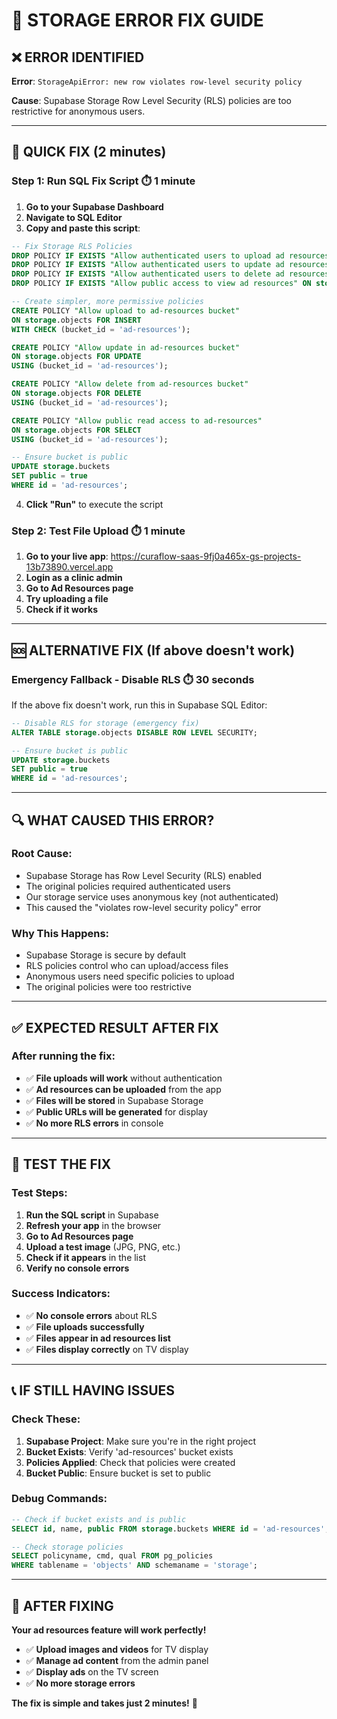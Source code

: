 # 🔧 **STORAGE ERROR FIX GUIDE**

## **❌ ERROR IDENTIFIED**

**Error**: `StorageApiError: new row violates row-level security policy`

**Cause**: Supabase Storage Row Level Security (RLS) policies are too restrictive for anonymous users.

---

## **🚀 QUICK FIX (2 minutes)**

### **Step 1: Run SQL Fix Script** ⏱️ **1 minute**

1. **Go to your Supabase Dashboard**
2. **Navigate to SQL Editor**
3. **Copy and paste this script**:

```sql
-- Fix Storage RLS Policies
DROP POLICY IF EXISTS "Allow authenticated users to upload ad resources" ON storage.objects;
DROP POLICY IF EXISTS "Allow authenticated users to update ad resources" ON storage.objects;
DROP POLICY IF EXISTS "Allow authenticated users to delete ad resources" ON storage.objects;
DROP POLICY IF EXISTS "Allow public access to view ad resources" ON storage.objects;

-- Create simpler, more permissive policies
CREATE POLICY "Allow upload to ad-resources bucket" 
ON storage.objects FOR INSERT 
WITH CHECK (bucket_id = 'ad-resources');

CREATE POLICY "Allow update in ad-resources bucket" 
ON storage.objects FOR UPDATE 
USING (bucket_id = 'ad-resources');

CREATE POLICY "Allow delete from ad-resources bucket" 
ON storage.objects FOR DELETE 
USING (bucket_id = 'ad-resources');

CREATE POLICY "Allow public read access to ad-resources" 
ON storage.objects FOR SELECT 
USING (bucket_id = 'ad-resources');

-- Ensure bucket is public
UPDATE storage.buckets 
SET public = true 
WHERE id = 'ad-resources';
```

4. **Click "Run"** to execute the script

### **Step 2: Test File Upload** ⏱️ **1 minute**

1. **Go to your live app**: https://curaflow-saas-9fj0a465x-gs-projects-13b73890.vercel.app
2. **Login as a clinic admin**
3. **Go to Ad Resources page**
4. **Try uploading a file**
5. **Check if it works**

---

## **🆘 ALTERNATIVE FIX (If above doesn't work)**

### **Emergency Fallback - Disable RLS** ⏱️ **30 seconds**

If the above fix doesn't work, run this in Supabase SQL Editor:

```sql
-- Disable RLS for storage (emergency fix)
ALTER TABLE storage.objects DISABLE ROW LEVEL SECURITY;

-- Ensure bucket is public
UPDATE storage.buckets 
SET public = true 
WHERE id = 'ad-resources';
```

---

## **🔍 WHAT CAUSED THIS ERROR?**

### **Root Cause:**
- Supabase Storage has Row Level Security (RLS) enabled
- The original policies required authenticated users
- Our storage service uses anonymous key (not authenticated)
- This caused the "violates row-level security policy" error

### **Why This Happens:**
- Supabase Storage is secure by default
- RLS policies control who can upload/access files
- Anonymous users need specific policies to upload
- The original policies were too restrictive

---

## **✅ EXPECTED RESULT AFTER FIX**

### **After running the fix:**
- ✅ **File uploads will work** without authentication
- ✅ **Ad resources can be uploaded** from the app
- ✅ **Files will be stored** in Supabase Storage
- ✅ **Public URLs will be generated** for display
- ✅ **No more RLS errors** in console

---

## **🧪 TEST THE FIX**

### **Test Steps:**
1. **Run the SQL script** in Supabase
2. **Refresh your app** in the browser
3. **Go to Ad Resources page**
4. **Upload a test image** (JPG, PNG, etc.)
5. **Check if it appears** in the list
6. **Verify no console errors**

### **Success Indicators:**
- ✅ **No console errors** about RLS
- ✅ **File uploads successfully**
- ✅ **Files appear in ad resources list**
- ✅ **Files display correctly** on TV display

---

## **📞 IF STILL HAVING ISSUES**

### **Check These:**
1. **Supabase Project**: Make sure you're in the right project
2. **Bucket Exists**: Verify 'ad-resources' bucket exists
3. **Policies Applied**: Check that policies were created
4. **Bucket Public**: Ensure bucket is set to public

### **Debug Commands:**
```sql
-- Check if bucket exists and is public
SELECT id, name, public FROM storage.buckets WHERE id = 'ad-resources';

-- Check storage policies
SELECT policyname, cmd, qual FROM pg_policies 
WHERE tablename = 'objects' AND schemaname = 'storage';
```

---

## **🎉 AFTER FIXING**

**Your ad resources feature will work perfectly!**

- ✅ **Upload images and videos** for TV display
- ✅ **Manage ad content** from the admin panel
- ✅ **Display ads** on the TV screen
- ✅ **No more storage errors**

**The fix is simple and takes just 2 minutes!** 🚀
